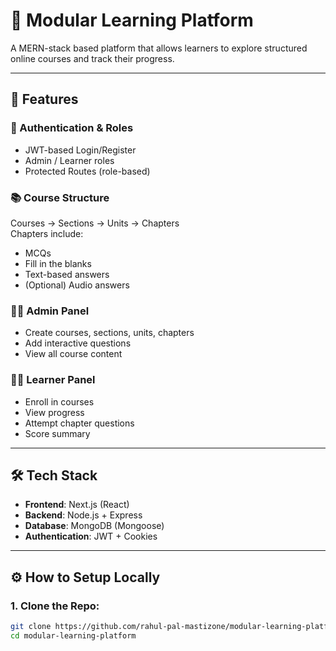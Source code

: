 # 📘 Modular Learning Platform

A MERN-stack based platform that allows learners to explore structured online courses and track their progress.

---

## 🚀 Features

### 👤 Authentication & Roles
- JWT-based Login/Register
- Admin / Learner roles
- Protected Routes (role-based)

### 📚 Course Structure
Courses → Sections → Units → Chapters  
Chapters include:
- MCQs
- Fill in the blanks
- Text-based answers
- (Optional) Audio answers

### 🧑‍🏫 Admin Panel
- Create courses, sections, units, chapters
- Add interactive questions
- View all course content

### 🧑‍🎓 Learner Panel
- Enroll in courses
- View progress
- Attempt chapter questions
- Score summary

---

## 🛠️ Tech Stack

- **Frontend**: Next.js (React)
- **Backend**: Node.js + Express
- **Database**: MongoDB (Mongoose)
- **Authentication**: JWT + Cookies

---

## ⚙️ How to Setup Locally

### 1. Clone the Repo:
```bash
git clone https://github.com/rahul-pal-mastizone/modular-learning-platform.git
cd modular-learning-platform
